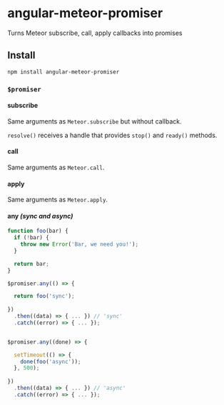 # angular-meteor-promiser
Turns Meteor subscribe, call, apply callbacks into promises

## Install

```bash
npm install angular-meteor-promiser
```


### `$promiser`

#### subscribe

Same arguments as `Meteor.subscribe` but without callback.

`resolve()` receives a handle that provides `stop()` and `ready()` methods.

#### call

Same arguments as `Meteor.call`.

#### apply

Same arguments as `Meteor.apply`.

#### any *(sync and async)*

```js
function foo(bar) {
  if (!bar) {
    throw new Error('Bar, we need you!');
  }

  return bar;
}

$promiser.any(() => {

  return foo('sync');
  
})
  .then((data) => { ... }) // 'sync'
  .catch((error) => { ... });


$promiser.any((done) => {

  setTimeout(() => {
    done(foo('async'));
  }, 500);
  
})
  .then((data) => { ... }) // 'async'
  .catch((error) => { ... });
```
